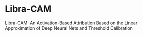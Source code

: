 # Libra-CAM
Libra-CAM: An Activation-Based Attribution Based on the Linear Approximation of Deep Neural Nets and Threshold Calibration
